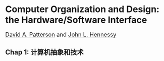 # Computer Organization and Design: the Hardware/Software Interface
<font size=4> [David A. Patterson](https://www2.eecs.berkeley.edu/Faculty/Homepages/patterson.html) and [John L. Hennessy ](https://web.stanford.edu/~hennessy/) </font>

## Chap 1: 计算机抽象和技术
